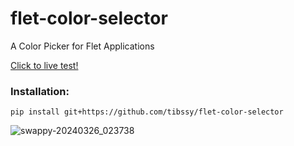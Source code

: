 # flet-color-selector

A Color Picker for Flet Applications

<a href="https://tibssy.github.io/flet-color-selector/">Click to live test!</a>

### Installation:

```
pip install git+https://github.com/tibssy/flet-color-selector
```

![swappy-20240326_023738](https://github.com/tibssy/flet-color-selector/assets/72749248/71175cbd-33c7-4c29-98ae-f81d1fc2fc00)
